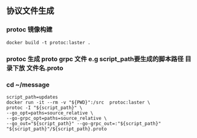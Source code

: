 
## 协议文件生成
### protoc 镜像构建
```shell
docker build -t protoc:laster .
```

### protoc 生成 proto grpc 文件 e.g script_path要生成的脚本路径 目录下放  文件名.proto
### cd ~/message
```shell
script_path=updates
docker run -it --rm -v "${PWD}":/src  protoc:laster \
protoc -I "${script_path}" \
--go_opt=paths=source_relative \
--go-grpc_opt=paths=source_relative \
--go_out="${script_path}" --go-grpc_out=:"${script_path}" "${script_path}"/${script_path}.proto  
```